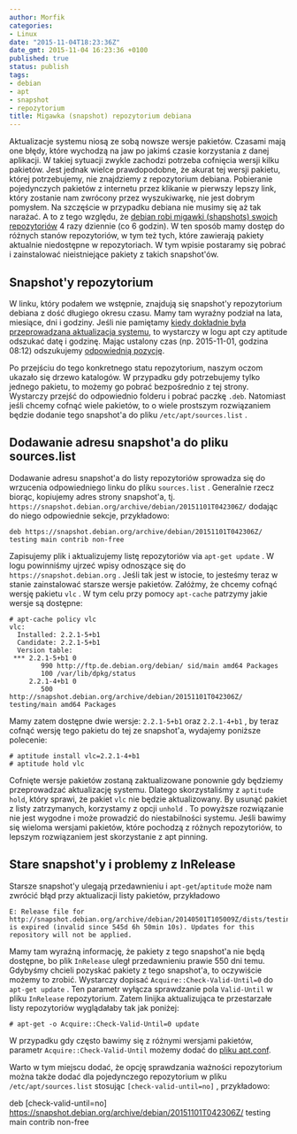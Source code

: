 ```yaml
---
author: Morfik
categories:
- Linux
date: "2015-11-04T18:23:36Z"
date_gmt: 2015-11-04 16:23:36 +0100
published: true
status: publish
tags:
- debian
- apt
- snapshot
- repozytorium
title: Migawka (snapshot) repozytorium debiana
---
```


Aktualizacje systemu niosą ze sobą nowsze wersje pakietów. Czasami mają one błędy, które wychodzą na
jaw po jakimś czasie korzystania z danej aplikacji. W takiej sytuacji zwykle zachodzi potrzeba
cofnięcia wersji kilku pakietów. Jest jednak wielce prawdopodobne, że akurat tej wersji pakietu,
której potrzebujemy, nie znajdziemy z repozytorium debiana. Pobieranie pojedynczych pakietów z
internetu przez klikanie w pierwszy lepszy link, który zostanie nam zwrócony przez wyszukiwarkę, nie
jest dobrym pomysłem. Na szczęście w przypadku debiana nie musimy się aż tak narażać. A to z tego
względu, że [debian robi migawki (shapshots) swoich repozytoriów][1] 4 razy dziennie (co 6 godzin).
W ten sposób mamy dostęp do różnych stanów repozytoriów, w tym też tych, które zawierają pakiety
aktualnie niedostępne w repozytoriach. W tym wpisie postaramy się pobrać i zainstalować
nieistniejące pakiety z takich snapshot'ów.

<!--more-->
## Snapshot'y repozytorium

W linku, który podałem we wstępnie, znajdują się snapshot'y repozytorium debiana z dość długiego
okresu czasu. Mamy tam wyraźny podział na lata, miesiące, dni i godziny. Jeśli nie pamiętamy [kiedy
dokładnie była przeprowadzana aktualizacja systemu][2], to wystarczy w logu apt czy aptitude
odszukać datę i godzinę. Mając ustalony czas (np. 2015-11-01, godzina 08:12) odszukujemy
[odpowiednią pozycję][3].

Po przejściu do tego konkretnego statu repozytorium, naszym oczom ukazało się drzewo katalogów. W
przypadku gdy potrzebujemy tylko jednego pakietu, to możemy go pobrać bezpośrednio z tej strony.
Wystarczy przejść do odpowiednio folderu i pobrać paczkę `.deb`. Natomiast jeśli chcemy cofnąć wiele
pakietów, to o wiele prostszym rozwiązaniem będzie dodanie tego snapshot'a do pliku
`/etc/apt/sources.list` .

## Dodawanie adresu snapshot'a do pliku sources.list

Dodawanie adresu snapshot'a do listy repozytoriów sprowadza się do wrzucenia odpowiedniego linku do
pliku `sources.list` . Generalnie rzecz biorąc, kopiujemy adres strony snapshot'a, tj.
`https://snapshot.debian.org/archive/debian/20151101T042306Z/` dodając do niego odpowiednie sekcje,
przykładowo:

    deb https://snapshot.debian.org/archive/debian/20151101T042306Z/ testing main contrib non-free

Zapisujemy plik i aktualizujemy listę repozytoriów via `apt-get update` . W logu powinniśmy ujrzeć
wpisy odnoszące się do `https://snapshot.debian.org` . Jeśli tak jest w istocie, to jesteśmy teraz w
stanie zainstalować starsze wersje pakietów. Załóżmy, że chcemy cofnąć wersję pakietu `vlc` . W tym
celu przy pomocy `apt-cache` patrzymy jakie wersje są dostępne:

    # apt-cache policy vlc
    vlc:
      Installed: 2.2.1-5+b1
      Candidate: 2.2.1-5+b1
      Version table:
     *** 2.2.1-5+b1 0
            990 http://ftp.de.debian.org/debian/ sid/main amd64 Packages
            100 /var/lib/dpkg/status
         2.2.1-4+b1 0
            500 http://snapshot.debian.org/archive/debian/20151101T042306Z/ testing/main amd64 Packages

Mamy zatem dostępne dwie wersje: `2.2.1-5+b1` oraz `2.2.1-4+b1` , by teraz cofnąć wersję tego
pakietu do tej ze snapshot'a, wydajemy poniższe polecenie:

    # aptitude install vlc=2.2.1-4+b1
    # aptitude hold vlc

Cofnięte wersje pakietów zostaną zaktualizowane ponownie gdy będziemy przeprowadzać aktualizację
systemu. Dlatego skorzystaliśmy z `aptitude hold`, który sprawi, że pakiet `vlc` nie będzie
aktualizowany. By usunąć pakiet z listy zatrzymanych, korzystamy z opcji `unhold` . To powyższe
rozwiązanie nie jest wygodne i może prowadzić do niestabilności systemu. Jeśli bawimy się wieloma
wersjami pakietów, które pochodzą z różnych repozytoriów, to lepszym rozwiązaniem jest skorzystanie
z apt pinning.

## Stare snapshot'y i problemy z InRelease

Starsze snapshot'y ulegają przedawnieniu i `apt-get`/`aptitude` może nam zwrócić błąd przy
aktualizacji listy pakietów,
    przykładowo

    E: Release file for http://snapshot.debian.org/archive/debian/20140501T105009Z/dists/testing/InRelease is expired (invalid since 545d 6h 50min 10s). Updates for this repository will not be applied.

Mamy tam wyraźną informację, że pakiety z tego snapshot'a nie będą dostępne, bo plik `InRelease`
uległ przedawnieniu prawie 550 dni temu. Gdybyśmy chcieli pozyskać pakiety z tego snapshot'a, to
oczywiście możemy to zrobić. Wystarczy dopisać `Acquire::Check-Valid-Until=0` do `apt-get update` .
Ten parametr wyłącza sprawdzanie pola `Valid-Until` w pliku `InRelease` repozytorium. Zatem linijka
aktualizująca te przestarzałe listy repozytoriów wyglądałaby tak jak poniżej:

    # apt-get -o Acquire::Check-Valid-Until=0 update

W przypadku gdy często bawimy się z różnymi wersjami pakietów, parametr `Acquire::Check-Valid-Until`
możemy dodać do [pliku apt.conf][4].

Warto w tym miejscu dodać, że opcję sprawdzania ważności repozytorium można także dodać dla
pojedynczego repozytorium w pliku `/etc/apt/sources.list` stosując `[check-valid-until=no]` ,
przykładowo:

   deb [check-valid-until=no] https://snapshot.debian.org/archive/debian/20151101T042306Z/ testing main contrib non-free


[1]: https://snapshot.debian.org/archive/debian/
[2]: /post/aktualizacja-systemu-logowanie-komunikatow/
[3]: https://snapshot.debian.org/archive/debian/20151101T042306Z/
[4]: /post/konfiguracja-apt-i-aptitude-w-pliku-apt-conf/
